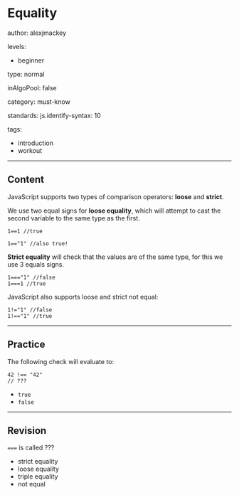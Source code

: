 # Equality
author: alexjmackey

levels:

  - beginner

type: normal

inAlgoPool: false

category: must-know

standards:
  js.identify-syntax: 10

tags:
  - introduction
  - workout

---
## Content

JavaScript supports two types of comparison operators: **loose** and **strict**.

We use two equal signs for **loose equality**, which will attempt to cast the second variable to the same type as the first.
```
1==1 //true

1=="1" //also true!
```

**Strict equality** will check that the values are of the same type, for this we use 3 equals signs.


```
1==="1" //false
1===1 //true
```

JavaScript also supports loose and strict not equal:
```
1!="1" //false
1!=="1" //true
```

---
## Practice

The following check will evaluate to:
```
42 !== "42"
// ???
```

* `true`
* `false`

---
## Revision

`===` is called ???

* strict equality
* loose equality
* triple equality
* not equal
